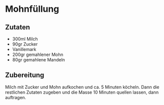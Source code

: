 # Mohnfüllung

## Zutaten

- 300ml Milch 
- 90gr Zucker 
- Vanillemark
- 200gr gemahlener Mohn 
- 80gr gemahlene Mandeln

## Zubereitung

Milch mit Zucker und Mohn aufkochen und ca. 5 Minuten köcheln. Dann die restlichen Zutaten zugeben und die Masse 10 Minuten quellen lassen, dann auftragen.
